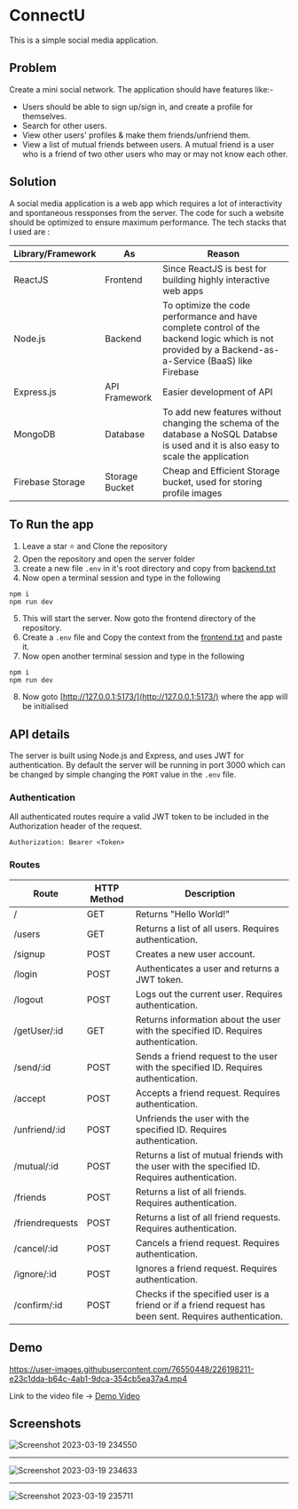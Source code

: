 # ConnectU

This is a simple social media application. 

## Problem

Create a mini social network. The application should have features like:-
- Users should be able to sign up/sign in, and create a profile for themselves.
- Search for other users.
- View other users' profiles & make them friends/unfriend them.
- View a list of mutual friends between users. A mutual friend is a user who is a friend of two other users who may or may not know each other. 

## Solution
A social media application is a web app which requires a lot of interactivity and spontaneous ressponses from the server. The code for such a website should be optimized to ensure maximum performance. The tech stacks that I used are :

|Library/Framework|As|Reason|
|-----------------|------|---------|
|ReactJS|Frontend| Since ReactJS is best for building highly interactive web apps|
|Node.js|Backend| To optimize the code performance and have complete control of the backend logic which is not provided by a Backend-as-a-Service (BaaS) like Firebase|
|Express.js|API Framework| Easier development of API|
|MongoDB|Database| To add new features without changing the schema of the database a NoSQL Databse is used and it is also easy to scale the application|
|Firebase Storage|Storage Bucket| Cheap and Efficient Storage bucket, used for storing profile images|


## To Run the app

1. Leave a star ⭐ and Clone the repository
2. Open the repository and open the server folder
3. create a new file `.env` in it's root directory and copy from [backend.txt](https://gist.github.com/Anirudh-A-V/cdccadc28031c473838433cad79eff3c)
4. Now open a terminal session and type in the following 
````
npm i
npm run dev
````
5. This will start the server. Now goto the frontend directory of the repository.
6. Create a `.env` file and Copy the context from the [frontend.txt](https://gist.github.com/Anirudh-A-V/cdccadc28031c473838433cad79eff3c) and paste it.
7. Now open another terminal session and type in the following
````
npm i
npm run dev
````
8. Now goto [http://127.0.0.1:5173/](http://127.0.0.1:5173/) where the app will be initialised

## API details
The server is built using Node.js and Express, and uses JWT for authentication.
By default the server will be running in port 3000 which can be changed by simple changing the `PORT` value in the `.env` file.

### Authentication
All authenticated routes require a valid JWT token to be included in the Authorization header of the request.
````
Authorization: Bearer <Token>
````

### Routes
|Route|	HTTP Method|	Description|
|------|-----------|--------------|
|/	|GET	|Returns "Hello World!"|
|/users	|GET	|Returns a list of all users. Requires authentication.|
|/signup	|POST	|Creates a new user account.|
|/login	|POST	|Authenticates a user and returns a JWT token.|
|/logout	|POST	|Logs out the current user. Requires authentication.|
|/getUser/:id	|GET	|Returns information about the user with the specified ID. Requires authentication.|
|/send/:id	|POST	|Sends a friend request to the user with the specified ID. Requires authentication.|
|/accept	|POST	|Accepts a friend request. Requires authentication.|
|/unfriend/:id	|POST	|Unfriends the user with the specified ID. Requires authentication.|
|/mutual/:id	|POST	|Returns a list of mutual friends with the user with the specified ID. Requires authentication.|
|/friends	|POST	|Returns a list of all friends. Requires authentication.|
|/friendrequests	|POST	|Returns a list of all friend requests. Requires authentication.|
|/cancel/:id	|POST	|Cancels a friend request. Requires authentication.|
|/ignore/:id	|POST	|Ignores a friend request. Requires authentication.|
|/confirm/:id	|POST	|Checks if the specified user is a friend or if a friend request has been sent. Requires authentication.|

## Demo

https://user-images.githubusercontent.com/76550448/226198211-e23c1dda-b64c-4ab1-9dca-354cb5ea37a4.mp4

Link to the video file -> [Demo Video](https://drive.google.com/file/d/1AIo-E30WfwhC4IQHtnLRFMJJsW0dNHxQ/view?usp=sharing)

## Screenshots

![Screenshot 2023-03-19 234550](https://user-images.githubusercontent.com/76550448/226198415-9d0cca25-34e4-4ca3-9d32-24ebf3a5e4eb.png)
<hr></hr>

![Screenshot 2023-03-19 234633](https://user-images.githubusercontent.com/76550448/226198413-4a528165-8d56-439b-a673-129b963af0b5.png)
<hr></hr>

![Screenshot 2023-03-19 235711](https://user-images.githubusercontent.com/76550448/226198903-96124e1b-fae5-41c7-83de-3c646e2654c7.png)





